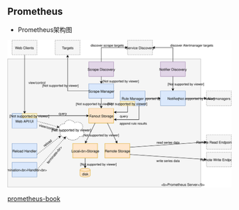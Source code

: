 ## Prometheus

* Prometheus架构图

![prometheus内部架构图](../images/prometheus_architecture.svg)

[prometheus-book](https://github.com/yunlzheng/prometheus-book)